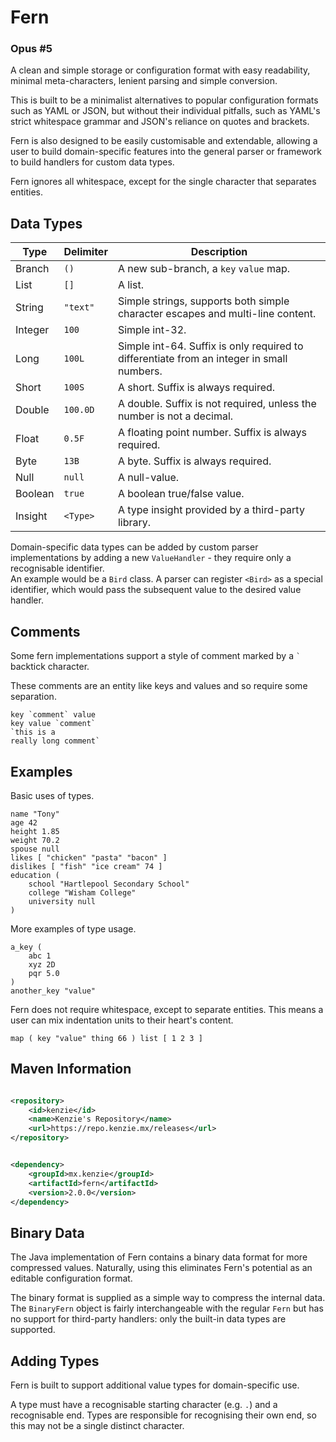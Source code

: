 Fern
=====

### Opus #5

A clean and simple storage or configuration format with easy readability, minimal meta-characters, lenient parsing and
simple conversion.

This is built to be a minimalist alternatives to popular configuration formats such as YAML or JSON, but without their
individual pitfalls, such as YAML's strict whitespace grammar and JSON's reliance on quotes and brackets.

Fern is also designed to be easily customisable and extendable, allowing a user to build domain-specific features into
the general parser or framework to build handlers for custom data types.

Fern ignores all whitespace, except for the single character that separates entities.

## Data Types

| Type    | Delimiter | Description                                                                               |
|---------|-----------|-------------------------------------------------------------------------------------------|
| Branch  | `()`      | A new sub-branch, a `key` `value` map.                                                    |
| List    | `[]`      | A list.                                                                                   |
| String  | `"text"`  | Simple strings, supports both simple character escapes and multi-line content.            |
| Integer | `100`     | Simple int-32.                                                                            |
| Long    | `100L`    | Simple int-64. Suffix is only required to differentiate from an integer in small numbers. |
| Short   | `100S`    | A short. Suffix is always required.                                                       |
| Double  | `100.0D`  | A double. Suffix is not required, unless the number is not a decimal.                     |
| Float   | `0.5F`    | A floating point number. Suffix is always required.                                       |
| Byte    | `13B`     | A byte. Suffix is always required.                                                        |
| Null    | `null`    | A null-value.                                                                             |
| Boolean | `true`    | A boolean true/false value.                                                               |
| Insight | `<Type>`  | A type insight provided by a third-party library.                                         |

Domain-specific data types can be added by custom parser implementations by adding a new `ValueHandler` - they require
only a recognisable identifier. \
An example would be a `Bird` class. A parser can register `<Bird>` as a special identifier,
which would pass the subsequent value to the desired value handler.

## Comments

Some fern implementations support a style of comment marked by a <code>&grave;</code> backtick character.

These comments are an entity like keys and values and so require some separation.

```fern
key `comment` value
key value `comment`
`this is a
really long comment`
```

## Examples

Basic uses of types.

```fern
name "Tony"
age 42    
height 1.85 
weight 70.2 
spouse null  
likes [ "chicken" "pasta" "bacon" ]
dislikes [ "fish" "ice cream" 74 ]
education (   
    school "Hartlepool Secondary School"
    college "Wisham College"
    university null
)

```

More examples of type usage.

```fern
a_key ( 
    abc 1 
    xyz 2D 
    pqr 5.0 
)
another_key "value" 
```

Fern does not require whitespace, except to separate entities. This means a user can mix indentation units to
their heart's content.

```fern
map ( key "value" thing 66 ) list [ 1 2 3 ]
```

## Maven Information

```xml

<repository>
    <id>kenzie</id>
    <name>Kenzie's Repository</name>
    <url>https://repo.kenzie.mx/releases</url>
</repository>
``` 

```xml

<dependency>
    <groupId>mx.kenzie</groupId>
    <artifactId>fern</artifactId>
    <version>2.0.0</version>
</dependency>
```

## Binary Data

The Java implementation of Fern contains a binary data format for more compressed values.
Naturally, using this eliminates Fern's potential as an editable configuration format.

The binary format is supplied as a simple way to compress the internal data.
The `BinaryFern` object is fairly interchangeable with the regular `Fern` but has no support for third-party handlers:
only the built-in data types are supported.

## Adding Types

Fern is built to support additional value types for domain-specific use.

A type must have a recognisable starting character (e.g. `.`) and a recognisable end.
Types are responsible for recognising their own end, so this may not be a single distinct character.



